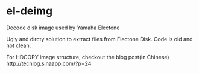 # el-deimg
Decode disk image used by Yamaha Electone

Ugly and dircty solution to extract files from Electone Disk.
Code is old and not clean.

For HDCOPY image structure, checkout the blog post(in Chinese)
http://techlog.sinaapp.com/?p=24

